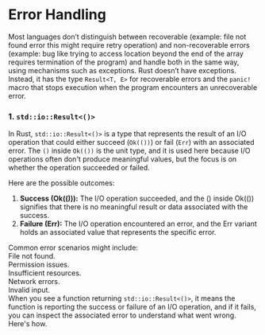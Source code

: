 # Error Handling 
<pr>Most languages don’t distinguish between recoverable (example: file not found error this might require retry operation) and non-recoverable errors (example: bug like trying to access location beyond the end of the array requires termination of the program) and handle both in the same way, using mechanisms such as exceptions. Rust doesn’t have exceptions. Instead, it has the type `Result<T, E>` for recoverable errors and the `panic!` macro that stops execution when the program encounters an unrecoverable error.</pr> 

### 1. `std::io::Result<()>`
In Rust, `std::io::Result<()>` is a type that represents the result of an I/O operation that could either succeed (`Ok(())`) or fail (`Err`) with an associated error. The `()` inside `Ok(())` is the unit type, and it is used here because I/O operations often don't produce meaningful values, but the focus is on whether the operation succeeded or failed.

Here are the possible outcomes:

1. **Success (Ok(())):** The I/O operation succeeded, and the () inside Ok(()) signifies that there is no meaningful result or data associated with the success.
2. **Failure (Err):** The I/O operation encountered an error, and the Err variant holds an associated value that represents the specific error.

Common error scenarios might include:  
File not found.  
Permission issues.  
Insufficient resources.  
Network errors.  
Invalid input.  
When you see a function returning `std::io::Result<()>`, it means the function is reporting the success or failure of an I/O operation, and if it fails, you can inspect the associated error to understand what went wrong. Here's how.


